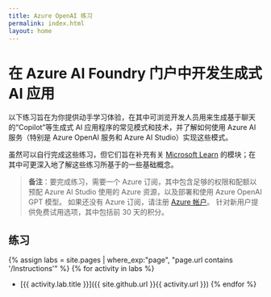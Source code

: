 ```yaml
---
title: Azure OpenAI 练习
permalink: index.html
layout: home
---
```


# 在 Azure AI Foundry 门户中开发生成式 AI 应用

以下练习旨在为你提供动手学习体验，在其中可浏览开发人员用来生成基于聊天的“Copilot”等生成式 AI 应用程序的常见模式和技术，并了解如何使用 Azure AI 服务（特别是 Azure OpenAI 服务和 Azure AI Studio）实现这些模式。

虽然可以自行完成这些练习，但它们旨在补充有关 [Microsoft Learn](https://learn.microsoft.com/training/paths/create-custom-copilots-ai-studio/) 的模块；在其中可更深入地了解这些练习所基于的一些基础概念。

> **备注**：要完成练习，需要一个 Azure 订阅，其中包含足够的权限和配额以预配 Azure AI Studio 使用的 Azure 资源，以及部署和使用 Azure OpenAI GPT 模型。 如果还没有 Azure 订阅，请注册 [Azure 帐户](https://azure.microsoft.com/free)。 针对新用户提供免费试用选项，其中包括前 30 天的积分。

## 练习

{% assign labs = site.pages | where_exp:"page", "page.url contains '/Instructions'" %} {% for activity in labs  %}
- [{{ activity.lab.title }}]({{ site.github.url }}{{ activity.url }}) {% endfor %}